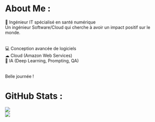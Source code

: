 # About Me :
🎯 Ingénieur IT spécialisé en santé numérique<br>Un ingénieur Software/Cloud qui cherche à avoir un impact positif sur le monde. <br><br><br>💻 Conception avancée de logiciels<br>☁ Cloud (Amazon Web Services)<br>🤖 IA (Deep Learning, Prompting, QA)<br><br><br>Belle journée !

# GitHub Stats :
![](https://nirzak-streak-stats.vercel.app/?user=Jagaesh&theme=dark&hide_border=false)<br/>
![](https://github-readme-stats.vercel.app/api/top-langs/?username=Jagaesh&theme=dark&hide_border=false&include_all_commits=false&count_private=false&layout=compact)
